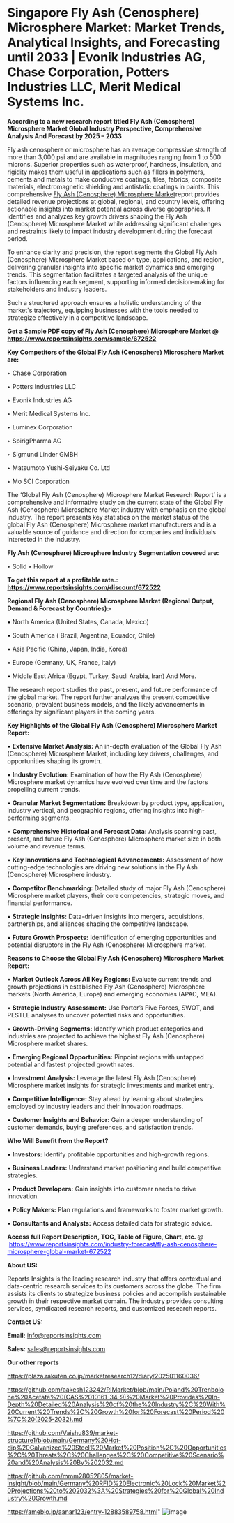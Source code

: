 # Singapore Fly Ash (Cenosphere) Microsphere Market: Market Trends, Analytical Insights, and Forecasting until 2033 | Evonik Industries AG, Chase Corporation, Potters Industries LLC, Merit Medical Systems Inc.

<strong>According to a new research report titled Fly Ash (Cenosphere) Microsphere Market Global Industry Perspective, Comprehensive Analysis And Forecast by 2025 – 2033</strong>

Fly ash cenosphere or microsphere has an average compressive strength of more than 3,000 psi and are available in magnitudes ranging from 1 to 500 microns. Superior properties such as waterproof, hardness, insulation, and rigidity makes them useful in applications such as fillers in polymers, cements and metals to make conductive coatings, tiles, fabrics, composite materials, electromagnetic shielding and antistatic coatings in paints. This comprehensive <a href=https://www.reportsinsights.com/sample/672522>Fly Ash (Cenosphere) Microsphere Market</a>report provides detailed revenue projections at global, regional, and country levels, offering actionable insights into market potential across diverse geographies. It identifies and analyzes key growth drivers shaping the Fly Ash (Cenosphere) Microsphere Market while addressing significant challenges and restraints likely to impact industry development during the forecast period.

To enhance clarity and precision, the report segments the Global Fly Ash (Cenosphere) Microsphere Market based on type, applications, and region, delivering granular insights into specific market dynamics and emerging trends. This segmentation facilitates a targeted analysis of the unique factors influencing each segment, supporting informed decision-making for stakeholders and industry leaders.

Such a structured approach ensures a holistic understanding of the market's trajectory, equipping businesses with the tools needed to strategize effectively in a competitive landscape.

<strong>Get a Sample PDF copy of Fly Ash (Cenosphere) Microsphere Market </strong><strong>@<a href=https://www.reportsinsights.com/sample/672522 style=color:#0000ff;> https://www.reportsinsights.com/sample/672522</a></strong></font>

<strong>Key Competitors of the Global Fly Ash (Cenosphere) Microsphere Market are:</strong>

‣ Chase Corporation

‣ Potters Industries LLC

‣ Evonik Industries AG

‣ Merit Medical Systems Inc.

‣ Luminex Corporation

‣ SpirigPharma AG

‣ Sigmund Linder GMBH

‣ Matsumoto Yushi-Seiyaku Co. Ltd

‣ Mo SCI Corporation

The ‘Global Fly Ash (Cenosphere) Microsphere Market Research Report’ is a comprehensive and informative study on the current state of the Global Fly Ash (Cenosphere) Microsphere Market industry with emphasis on the global industry. The report presents key statistics on the market status of the global Fly Ash (Cenosphere) Microsphere market manufacturers and is a valuable source of guidance and direction for companies and individuals interested in the industry.

<strong>Fly Ash (Cenosphere) Microsphere Industry Segmentation covered are:</strong>

‣ Solid
‣ Hollow

<strong>To get this report at a profitable rate.: <a href=https://www.reportsinsights.com/discount/672522 style=color:#0000ff;>https://www.reportsinsights.com/discount/672522</a></strong></font>

<strong>Regional Fly Ash (Cenosphere) Microsphere Market (Regional Output, Demand &amp; Forecast by Countries):-</strong>

• North America (United States, Canada, Mexico)

• South America ( Brazil, Argentina, Ecuador, Chile)

• Asia Pacific (China, Japan, India, Korea)

• Europe (Germany, UK, France, Italy)

• Middle East Africa (Egypt, Turkey, Saudi Arabia, Iran) And More.

The research report studies the past, present, and future performance of the global market. The report further analyzes the present competitive scenario, prevalent business models, and the likely advancements in offerings by significant players in the coming years.

<strong>Key Highlights of the Global Fly Ash (Cenosphere) Microsphere Market Report:</strong>

• <strong>Extensive Market Analysis:</strong> An in-depth evaluation of the Global Fly Ash (Cenosphere) Microsphere Market, including key drivers, challenges, and opportunities shaping its growth.

• <strong>Industry Evolution:</strong> Examination of how the Fly Ash (Cenosphere) Microsphere market dynamics have evolved over time and the factors propelling current trends.

• <strong>Granular Market Segmentation:</strong> Breakdown by product type, application, industry vertical, and geographic regions, offering insights into high-performing segments.

• <strong>Comprehensive Historical and Forecast Data:</strong> Analysis spanning past, present, and future Fly Ash (Cenosphere) Microsphere market size in both volume and revenue terms.

• <strong>Key Innovations and Technological Advancements:</strong> Assessment of how cutting-edge technologies are driving new solutions in the Fly Ash (Cenosphere) Microsphere industry.

• <strong>Competitor Benchmarking:</strong> Detailed study of major Fly Ash (Cenosphere) Microsphere market players, their core competencies, strategic moves, and financial performance.

• <strong>Strategic Insights:</strong> Data-driven insights into mergers, acquisitions, partnerships, and alliances shaping the competitive landscape.

• <strong>Future Growth Prospects:</strong> Identification of emerging opportunities and potential disruptors in the Fly Ash (Cenosphere) Microsphere market.

<strong>Reasons to Choose the Global Fly Ash (Cenosphere) Microsphere Market Report:</strong>

• <strong>Market Outlook Across All Key Regions:</strong> Evaluate current trends and growth projections in established Fly Ash (Cenosphere) Microsphere markets (North America, Europe) and emerging economies (APAC, MEA).

• <strong>Strategic Industry Assessment:</strong> Use Porter’s Five Forces, SWOT, and PESTLE analyses to uncover potential risks and opportunities.

• <strong>Growth-Driving Segments:</strong> Identify which product categories and industries are projected to achieve the highest Fly Ash (Cenosphere) Microsphere market shares.

• <strong>Emerging Regional Opportunities:</strong> Pinpoint regions with untapped potential and fastest projected growth rates.

• <strong>Investment Analysis:</strong> Leverage the latest Fly Ash (Cenosphere) Microsphere market insights for strategic investments and market entry.

• <strong>Competitive Intelligence:</strong> Stay ahead by learning about strategies employed by industry leaders and their innovation roadmaps.

• <strong>Customer Insights and Behavior:</strong> Gain a deeper understanding of customer demands, buying preferences, and satisfaction trends.

<strong>Who Will Benefit from the Report?</strong>

• <strong>Investors:</strong> Identify profitable opportunities and high-growth regions.

• <strong>Business Leaders:</strong> Understand market positioning and build competitive strategies.

• <strong>Product Developers:</strong> Gain insights into customer needs to drive innovation.

• <strong>Policy Makers:</strong> Plan regulations and frameworks to foster market growth.

• <strong>Consultants and Analysts:</strong> Access detailed data for strategic advice.
</ul>
<strong>Access full Report Description, TOC, Table of Figure, Chart, etc. </strong>@  <a href=https://www.reportsinsights.com/industry-forecast/fly-ash-cenosphere-microsphere-global-market-672522 style=color:#0000ff;>https://www.reportsinsights.com/industry-forecast/fly-ash-cenosphere-microsphere-global-market-672522</a></font>

<strong><strong>About US</strong>:</strong>

Reports Insights is the leading research industry that offers contextual and data-centric research services to its customers across the globe. The firm assists its clients to strategize business policies and accomplish sustainable growth in their respective market domain. The industry provides consulting services, syndicated research reports, and customized research reports.

<strong>Contact US:</strong>

<p class=""""><b>Email:</b> <a href=mailto:info@reportsinsights.com>info@reportsinsights.com</a></p>
<p class=""""><b>Sales:</b> <a href=mailto:sales@reportsinsights.com>sales@reportsinsights.com</a></p>

<strong>Our other reports</strong>

<a href=https://plaza.rakuten.co.jp/marketresearch12/diary/202501160036/>https://plaza.rakuten.co.jp/marketresearch12/diary/202501160036/</a>

<a href=https://github.com/aakesh123242/RIMarket/blob/main/Poland%20Trenbolone%20Acetate%20(CAS%2010161-34-9)%20Market%20Provides%20In-Depth%20Detailed%20Analysis%20of%20the%20Industry%2C%20With%20Current%20Trends%2C%20Growth%20for%20Forecast%20Period%20%7C%20(2025-2032).md>https://github.com/aakesh123242/RIMarket/blob/main/Poland%20Trenbolone%20Acetate%20(CAS%2010161-34-9)%20Market%20Provides%20In-Depth%20Detailed%20Analysis%20of%20the%20Industry%2C%20With%20Current%20Trends%2C%20Growth%20for%20Forecast%20Period%20%7C%20(2025-2032).md</a>

<a href=https://github.com/Vaishu839/market-structure1/blob/main/Germany%20Hot-dip%20Galvanized%20Steel%20Market%20Position%2C%20Opportunities%2C%20Threats%2C%20Challenges%2C%20Competitive%20Scenario%20and%20Analysis%20By%202032.md>https://github.com/Vaishu839/market-structure1/blob/main/Germany%20Hot-dip%20Galvanized%20Steel%20Market%20Position%2C%20Opportunities%2C%20Threats%2C%20Challenges%2C%20Competitive%20Scenario%20and%20Analysis%20By%202032.md</a>

<a href=https://github.com/mmm28052805/market-insight/blob/main/Germany%20RFID%20Electronic%20Lock%20Market%20Projections%20to%202032%3A%20Strategies%20for%20Global%20Industry%20Growth.md>https://github.com/mmm28052805/market-insight/blob/main/Germany%20RFID%20Electronic%20Lock%20Market%20Projections%20to%202032%3A%20Strategies%20for%20Global%20Industry%20Growth.md</a>

<a href=https://ameblo.jp/aanar123/entry-12883589758.html>https://ameblo.jp/aanar123/entry-12883589758.html</a>"
![image](https://github.com/user-attachments/assets/20bb4827-fd95-4cec-85f3-be5d1c4afd04)
